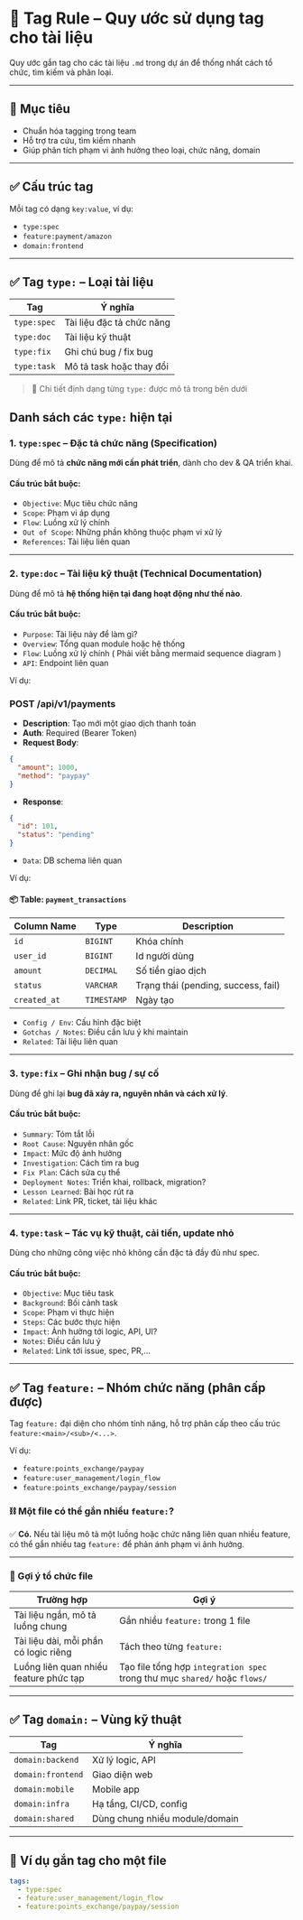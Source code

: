 # 📘 Tag Rule – Quy ước sử dụng tag cho tài liệu

Quy ước gắn tag cho các tài liệu `.md` trong dự án để thống nhất cách tổ chức, tìm kiếm và phân loại.

---

## 🎯 Mục tiêu

- Chuẩn hóa tagging trong team
- Hỗ trợ tra cứu, tìm kiếm nhanh
- Giúp phân tích phạm vi ảnh hưởng theo loại, chức năng, domain

---

## ✅ Cấu trúc tag

Mỗi tag có dạng `key:value`, ví dụ:

- `type:spec`
- `feature:payment/amazon`
- `domain:frontend`

---

## ✅ Tag `type:` – Loại tài liệu

| Tag         | Ý nghĩa                     |
|-------------|-----------------------------|
| `type:spec` | Tài liệu đặc tả chức năng   |
| `type:doc`  | Tài liệu kỹ thuật           |
| `type:fix`  | Ghi chú bug / fix bug       |
| `type:task` | Mô tả task hoặc thay đổi    |

> 📌 Chi tiết định dạng từng `type:` được mô tả trong bên dưới

## Danh sách các `type:` hiện tại

### 1. `type:spec` – Đặc tả chức năng (Specification)

Dùng để mô tả **chức năng mới cần phát triển**, dành cho dev & QA triển khai.

#### Cấu trúc bắt buộc:

- `Objective`: Mục tiêu chức năng
- `Scope`: Phạm vi áp dụng
- `Flow`: Luồng xử lý chính
- `Out of Scope`: Những phần không thuộc phạm vi xử lý
- `References`: Tài liệu liên quan

---

### 2. `type:doc` – Tài liệu kỹ thuật (Technical Documentation)

Dùng để mô tả **hệ thống hiện tại đang hoạt động như thế nào**.

#### Cấu trúc bắt buộc:

- `Purpose`: Tài liệu này để làm gì?
- `Overview`: Tổng quan module hoặc hệ thống
- `Flow`: Luồng xử lý chính ( Phải viết bằng mermaid sequence diagram )
- `API`: Endpoint liên quan

Ví dụ:
### POST /api/v1/payments

- **Description**: Tạo mới một giao dịch thanh toán
- **Auth**: Required (Bearer Token)
- **Request Body**:
```json
{
  "amount": 1000,
  "method": "paypay"
}
```
- **Response**:
```json
{
  "id": 101,
  "status": "pending"
}
```

- `Data`: DB schema liên quan

Ví dụ:
#### 📦 Table: `payment_transactions`

| Column Name     | Type        | Description                          |
|------------------|-------------|--------------------------------------|
| `id`             | `BIGINT`    | Khóa chính                           |
| `user_id`        | `BIGINT`    | Id người dùng                        |
| `amount`         | `DECIMAL`   | Số tiền giao dịch                    |
| `status`         | `VARCHAR`   | Trạng thái (pending, success, fail) |
| `created_at`     | `TIMESTAMP` | Ngày tạo                             |
- `Config / Env`: Cấu hình đặc biệt
- `Gotchas / Notes`: Điều cần lưu ý khi maintain
- `Related`: Tài liệu liên quan

---

### 3. `type:fix` – Ghi nhận bug / sự cố

Dùng để ghi lại **bug đã xảy ra, nguyên nhân và cách xử lý**.

#### Cấu trúc bắt buộc:

- `Summary`: Tóm tắt lỗi
- `Root Cause`: Nguyên nhân gốc
- `Impact`: Mức độ ảnh hưởng
- `Investigation`: Cách tìm ra bug
- `Fix Plan`: Cách sửa cụ thể
- `Deployment Notes`: Triển khai, rollback, migration?
- `Lesson Learned`: Bài học rút ra
- `Related`: Link PR, ticket, tài liệu khác

---

### 4. `type:task` – Tác vụ kỹ thuật, cải tiến, update nhỏ

Dùng cho những công việc nhỏ không cần đặc tả đầy đủ như spec.

#### Cấu trúc bắt buộc:

- `Objective`: Mục tiêu task
- `Background`: Bối cảnh task
- `Scope`: Phạm vi thực hiện
- `Steps`: Các bước thực hiện
- `Impact`: Ảnh hưởng tới logic, API, UI?
- `Notes`: Điều cần lưu ý
- `Related`: Link tới issue, spec, PR,…

---

## ✅ Tag `feature:` – Nhóm chức năng (phân cấp được)

Tag `feature:` đại diện cho nhóm tính năng, hỗ trợ phân cấp theo cấu trúc `feature:<main>/<sub>/<...>`.

Ví dụ:

- `feature:points_exchange/paypay`
- `feature:user_management/login_flow`
- `feature:points_exchange/paypay/session`

### ⛓ Một file có thể gắn nhiều `feature:`?

✅ **Có.** Nếu tài liệu mô tả một luồng hoặc chức năng liên quan nhiều feature, có thể gắn nhiều tag `feature:` để phản ánh phạm vi ảnh hưởng.

---

### 📂 Gợi ý tổ chức file

| Trường hợp                                | Gợi ý                                                                 |
|-------------------------------------------|-----------------------------------------------------------------------|
| Tài liệu ngắn, mô tả luồng chung          | Gắn nhiều `feature:` trong 1 file                                     |
| Tài liệu dài, mỗi phần có logic riêng     | Tách theo từng `feature:`                                            |
| Luồng liên quan nhiều feature phức tạp    | Tạo file tổng hợp `integration spec` trong thư mục `shared/` hoặc `flows/` |

---

## ✅ Tag `domain:` – Vùng kỹ thuật

| Tag              | Ý nghĩa                          |
|------------------|----------------------------------|
| `domain:backend` | Xử lý logic, API                |
| `domain:frontend`| Giao diện web                   |
| `domain:mobile`  | Mobile app                      |
| `domain:infra`   | Hạ tầng, CI/CD, config          |
| `domain:shared`  | Dùng chung nhiều module/domain  |

---

## 🧪 Ví dụ gắn tag cho một file

```yaml
tags:
  - type:spec
  - feature:user_management/login_flow
  - feature:points_exchange/paypay/session
